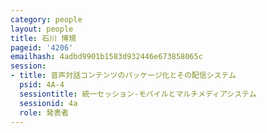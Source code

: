 ```yaml
---
category: people
layout: people
title: 石川 博規
pageid: '4206'
emailhash: 4adbd9901b1583d932446e673858065c
session:
- title: 音声対話コンテンツのパッケージ化とその配信システム
  psid: 4A-4
  sessiontitle: 統一セッション-モバイルとマルチメディアシステム
  sessionid: 4a
  role: 発表者
---
```

